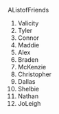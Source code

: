 AListofFriends

1. Valicity
2. Tyler
3. Connor
4. Maddie
5. Alex
6. Braden
7. McKenzie
8. Christopher
9. Dallas
10. Shelbie
11. Nathan
12. JoLeigh
